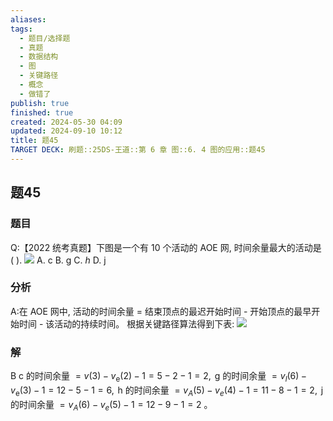 ```yaml
---
aliases: 
tags:
  - 题目/选择题
  - 真题
  - 数据结构
  - 图
  - 关键路径
  - 概念
  - 做错了
publish: true
finished: true
created: 2024-05-30 04:09
updated: 2024-09-10 10:12
title: 题45
TARGET DECK: 刷题::25DS-王道::第 6 章 图::6. 4 图的应用::题45
---
```

## 题45
### 题目
Q:【2022 统考真题】下图是一个有 10 个活动的 AOE 网, 时间余量最大的活动是 ( ).
![](https://img.hwenyi.live/202405291147189.webp)
A. $\mathrm{c}$ 
B. $\mathrm{g}$ 
C. $h$ 
D. $\mathrm{j}$
### 分析
A:在 AOE 网中, 活动的时间余量 = 结束顶点的最迟开始时间 - 开始顶点的最早开始时间 - 该活动的持续时间。
根据关键路径算法得到下表:
![](https://img.hwenyi.live/202409101816812.webp)
### 解
B
$\mathrm{c}$ 的时间余量 $= v( 3) - {v}_{\mathrm{e}}( 2) - 1 = 5 - 2 - 1 = 2,\mathrm{\;g}$ 的时间余量 $= {v}_{l}( 6) - {v}_{\mathrm{e}}( 3) - 1 = {12} - 5 - 1 = 6,\mathrm{\;h}$ 的时间余量 $= {v}_{A}( 5) - {v}_{e}( 4) - 1 = {11} - 8 - 1 = 2,\mathrm{\;j}$ 的时间余量 $= {v}_{A}( 6) - {v}_{e}( 5) - 1 = {12} - 9 - 1 = 2$ 。


 